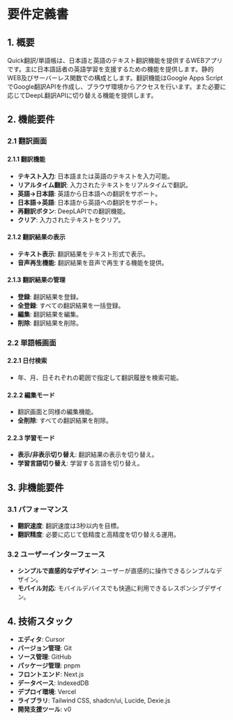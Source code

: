 # 要件定義書

## 1. 概要
Quick翻訳/単語帳は、日本語と英語のテキスト翻訳機能を提供するWEBアプリです。主に日本語話者の英語学習を支援するための機能を提供します。静的WEB及びサーバーレス関数での構成とします。翻訳機能はGoogle Apps ScriptでGoogle翻訳APIを作成し、ブラウザ環境からアクセスを行います。また必要に応じてDeepL翻訳APIに切り替える機能を提供します。

## 2. 機能要件

### 2.1 翻訳画面

#### 2.1.1 翻訳機能
- **テキスト入力**: 日本語または英語のテキストを入力可能。
- **リアルタイム翻訳**: 入力されたテキストをリアルタイムで翻訳。
- **英語→日本語**: 英語から日本語への翻訳をサポート。
- **日本語→英語**: 日本語から英語への翻訳をサポート。
- **再翻訳ボタン**: DeepLAPIでの翻訳機能。
- **クリア**: 入力されたテキストをクリア。

#### 2.1.2 翻訳結果の表示
- **テキスト表示**: 翻訳結果をテキスト形式で表示。
- **音声再生機能**: 翻訳結果を音声で再生する機能を提供。

#### 2.1.3 翻訳結果の管理
- **登録**: 翻訳結果を登録。
- **全登録**: すべての翻訳結果を一括登録。
- **編集**: 翻訳結果を編集。
- **削除**: 翻訳結果を削除。

### 2.2 単語帳画面

#### 2.2.1 日付検索
- 年、月、日それぞれの範囲で指定して翻訳履歴を検索可能。

#### 2.2.2 編集モード
- 翻訳画面と同様の編集機能。
- **全削除**: すべての翻訳結果を削除。

#### 2.2.3 学習モード
- **表示/非表示切り替え**: 翻訳結果の表示を切り替え。
- **学習言語切り替え**: 学習する言語を切り替え。

## 3. 非機能要件

### 3.1 パフォーマンス
- **翻訳速度**: 翻訳速度は3秒以内を目標。
- **翻訳精度**: 必要に応じて低精度と高精度を切り替える運用。

### 3.2 ユーザーインターフェース
- **シンプルで直感的なデザイン**: ユーザーが直感的に操作できるシンプルなデザイン。
- **モバイル対応**: モバイルデバイスでも快適に利用できるレスポンシブデザイン。

## 4. 技術スタック
- **エディタ**: Cursor
- **バージョン管理**: Git
- **ソース管理**: GitHub
- **パッケージ管理**: pnpm
- **フロントエンド**: Next.js
- **データベース**: IndexedDB
- **デプロイ環境**: Vercel
- **ライブラリ**: Tailwind CSS, shadcn/ui, Lucide, Dexie.js
- **開発支援ツール**: v0